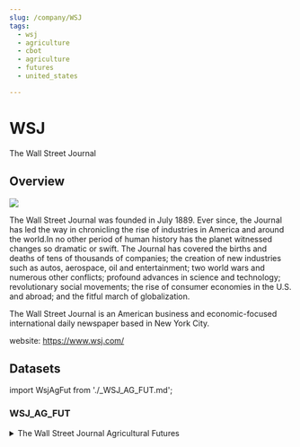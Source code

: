 ```yaml
---
slug: /company/WSJ
tags:
  - wsj
  - agriculture
  - cbot
  - agriculture
  - futures
  - united_states

---
```


WSJ
============================================================

The Wall Street Journal

## Overview

![](/img/data/wsj.png)

The Wall Street Journal was founded in July 1889. Ever since, the Journal has led the way in chronicling the rise of industries in America and around the world.In no other period of human history has the planet witnessed changes so dramatic or swift. The Journal has covered the births and deaths of tens of thousands of companies; the creation of new industries such as autos, aerospace, oil and entertainment; two world wars and numerous other conflicts; profound advances in science and technology; revolutionary social movements; the rise of consumer economies in the U.S. and abroad; and the fitful march of globalization.

The Wall Street Journal is an American business and economic-focused international daily newspaper based in New York City.

website: https://www.wsj.com/

## Datasets
import WsjAgFut from './_WSJ_AG_FUT.md';

### WSJ_AG_FUT
<details>
<summary>The Wall Street Journal Agricultural Futures</summary>
<WsjAgFut />
</details>